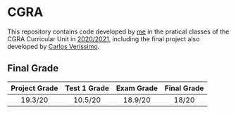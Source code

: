 # CGRA

This repository contains code developed by [me](https://sigarra.up.pt/feup/pt/fest_geral.cursos_list?pv_num_unico=201905477) in the pratical classes of the CGRA Curricular Unit in [2020/2021](https://sigarra.up.pt/feup/pt/ucurr_geral.ficha_uc_view?pv_ocorrencia_id=459476), including the final project also developed by [Carlos Veríssimo](https://sigarra.up.pt/feup/pt/fest_geral.cursos_list?pv_num_unico=201907716).

## Final Grade
| Project Grade  | Test 1 Grade |  Exam Grade  |  Final Grade  |
|     :----:     |    :----:    |    :----:    |     :----:    |
|    19.3/20     |   10.5/20    |   18.9/20    |     18/20     |
